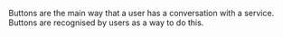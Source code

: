 <p>Buttons are the main way that a user has a conversation with a service. Buttons are recognised by users as a way to do this.</p>
